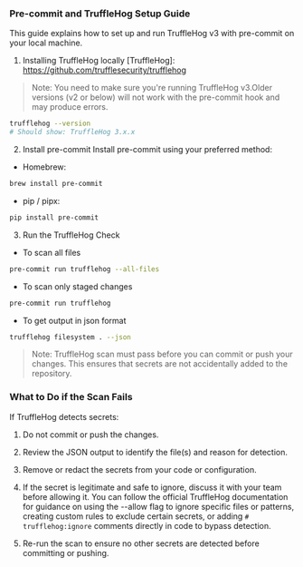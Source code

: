 ### Pre-commit and TruffleHog Setup Guide

This guide explains how to set up and run TruffleHog v3 with pre-commit on your local machine.
1. Installing TruffleHog locally 
[TruffleHog]: https://github.com/trufflesecurity/trufflehog
> Note: You need to make sure you're running TruffleHog v3.Older versions (v2 or below) will not work with the pre-commit hook and may produce errors.
``` bash
trufflehog --version
# Should show: TruffleHog 3.x.x
```
2. Install pre-commit 
Install pre-commit using your preferred method:

- Homebrew:
``` bash
brew install pre-commit
```
- pip / pipx:
```bash
pip install pre-commit
```

3. Run the TruffleHog Check
- To scan all files
```bash 
pre-commit run trufflehog --all-files
```
- To scan only staged changes
```bash
pre-commit run trufflehog
```
- To get output in json format 
``` bash
trufflehog filesystem . --json
```
> Note: TruffleHog scan must pass before you can commit or push your changes. This ensures that secrets are not accidentally added to the repository.
### What to Do if the Scan Fails
If TruffleHog detects secrets:
1. Do not commit or push the changes.
2. Review the JSON output to identify the file(s) and reason for detection.
3. Remove or redact the secrets from your code or configuration.
4. If the secret is legitimate and safe to ignore, discuss it with your team before allowing it. You can follow the official TruffleHog documentation for guidance on using the --allow flag to ignore specific files or patterns, creating custom rules to exclude certain secrets, or adding `# trufflehog:ignore` comments directly in code to bypass detection.

5. Re-run the scan to ensure no other secrets are detected before committing or pushing.
